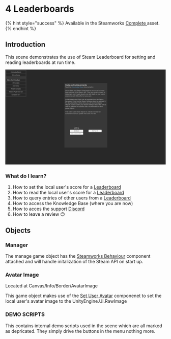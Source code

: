 # 4 Leaderboards

{% hint style="success" %}
Available in the Steamworks [Complete ](https://assetstore.unity.com/packages/tools/utilities/ux-v2-complete-201905)asset.
{% endhint %}

## Introduction&#x20;

This scene demonstrates the use of Steam Leaderboard for setting and reading leaderboards at run time.

![](<../../../../.gitbook/assets/image (155).png>)

### What do I learn?

1. How to set the local user's score for a [Leaderboard](../../objects/leaderboard.md)
2. How to read the local user's score for a [Leaderboard](../../objects/leaderboard.md)
3. How to query entries of other users from a [Leaderboard](../../objects/leaderboard.md)
4. How to access the Knowledge Base (where you are now)
5. How to acces the support [Discord ](https://discord.gg/6X3xrRc)
6. How to leave a review 😉

## Objects

### Manager

The manage game object has the [Steamworks Behaviour](../../components/steamworks-behaviour.md) component attached and will handle initalization of the Steam API on start up.

### Avatar Image

Located at Canvas/Info/Border/AvatarImage

This game object makes use of the [Set User Avatar](../../components/set-user-avatar.md) componenet to set the local user's avatar image to the UnityEngine.UI.RawImage

###

### DEMO SCRIPTS

This contains internal demo scripts used in the scene which are all marked as depricated. They simply drive the buttons in the menu nothing more.
